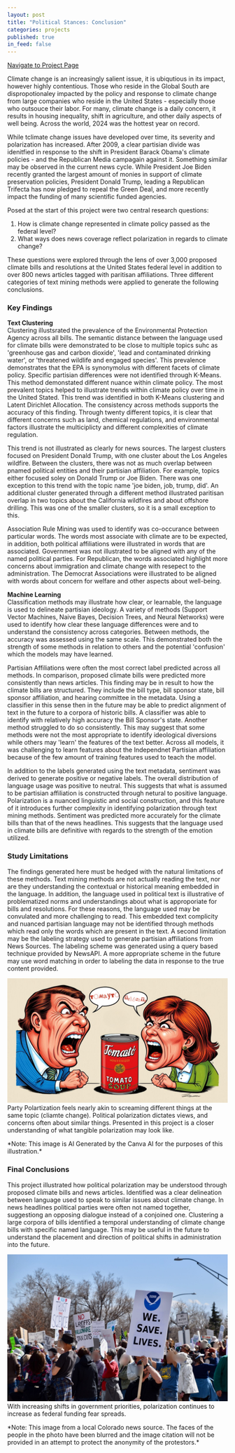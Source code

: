 ```yaml
---
layout: post
title: "Political Stances: Conclusion"
categories: projects
published: true
in_feed: false
---
```

 <section>
    <div class="row">
        <div class="col-6 col-12-small">
            <ul class="actions" style="display: flex; gap: 10px; list-style: none; padding: 0;">
                <li><a href="https://nataliermcastro.github.io/projects/2025/01/14/political-stances.html" class="button fit small">Navigate to Project Page</a></li>
            </ul>
        </div>
    </div> 
</section> 

Climate change is an increasingly salient issue, it is ubiqutious in its impact, however highly contentious. Those who reside in the Global South are dispropotionaley impacted by the policy and response to climate change from large companies who reside in the United States - especially those who outsouce their labor. For many, climate change is a daily concern, it results in housing inequality, shift in agriculture, and other daily aspects of well being. Across the world, 2024 was the hottest year on record. 

While tclimate change issues have developed over time, its severity and polarization has increased. After 2009, a clear partisian divide was idenitfied in response to the shift in President Barack Obama's climate policies - and the Republican Media campagain against it. Something similar may be observed in the current news cycle. While President Joe Biden recently granted the largest amount of monies in support of climate preservation policies, President Donald Trump, leading a Republican Trifecta has now pledged to repeal the Green Deal, and more recently impact the funding of many scientific funded agencies.

Posed at the start of this project were two central research questions:
1. How is climate change represented in climate policy passed as the federal level?
2. What ways does news coverage reflect polarization in regards to climate change?

These questions were explored through the lens of over 3,000 proposed climate bills and resolutions at the United States federal level in addition to over 800 news articles tagged with paritisan affiliations. Three different categories of text mining methods were applied to generate the following conclusions. 

### Key Findings

**Text Clustering**  
Clustering illustsrated the prevalence of the Environmental Protection Agency across all bills. The semantic distance between the language used for climate bills were demonstrated to be close to multiple topics suhc as 'greenhouse gas and carbon dioxide', 'lead and contaminated drinking water', or 'threatened wildlife and engaged species'. This prevalence demonstrates that the EPA is synonymolus with different facets of climate policy. Specific partisian differences were not identified through K-Means. This method demonstated different nuance within climate policy. The most prevalent topics helped to illustrate trends within climate policy over time in the United Stated. This trend was identified in both K-Means clustering and Latent Dirichlet Allocation. The consistency across methods supports the accuracy of this finding. Through twenty different topics, it is clear that different concerns such as land, chemical regulations, and environmental factors illustrate the multiciplicty and different complexities of climate regulation. 

This trend is not illustrated as clearly for news sources. The largest clusters focused on President Donald Trump, with one cluster about the Los Angeles wildfire. Between the clusters, there was not as much overlap  between pnamed political entities and their partisian affiliation. For example, topics either focused soley on Donald Trump or Joe Biden. There was one exception to this trend with the topic name 'joe biden, job, trump, did'. An additional cluster generated through a different method illustrated paritisan overlap in two topics about the California wildfires and about offshore drilling. This was one of the smaller clusters, so it is a small exception to this. 

Association Rule Mining was used to identify was co-occurance between particular words. The words most associate with climate are to be expected, in addition, both political affiliations were illustrated in words that are associated. Government was not illustrated to be aligned with any of the named political parties. For Republican, the words associated highlight more concerns about immigration and climate change with resepect to the administration. The Democrat Associations were illustrated to be aligned with words about concern for welfare and other aspects about well-being.

**Machine Learning**  
Classification methods may illustrate how clear, or learnable, the language is used to delineate partisian ideology. A variety of methods (Support Vector Machines, Naive Bayes, Decision Trees, and Neural Networks) were used to identify how clear these language differences were and to understand the consistency across categories. Between methods, the accuracy was assessed using the same scale. This demonstrated both the strength of some methods in relation to others and the potential 'confusion' which the models may have learned.

Partisian Affiliations were often the most correct label predicted across all methods. In comparison, proposed climate bills were predicted more consistently than news articles. This finding may be in result to how the climate bills are structured. They include the bill type, bill sponsor state, bill sponsor affiliation, and hearing committee in the metadata. Using a classifier in this sense then in the future may be able to predict alignment of text in the future to a corpora of historic bills. A classifier was able to identify with relatively high accuracy the Bill Sponsor's state. Another method struggled to do so consistently. This may suggest that some methods were not the most appropriate to identify ideological diversions while others may 'learn' the features of the text better. Across all models, it was challenging to learn features about the Independnet Partisian affiliation because of the few amount of training features used to teach the model.

In addition to the labels generated using the text metadata, sentiment was derived to generate positive or negative labels. The overall distribution of language usage was positive to neutral. This suggests that what is assumed to be partisian affiliation is constructed through netural to positive language. Polarization is a nuanced linguistic and social construction, and this feature of it introduces further complexity in identifying polarization through text mining methods. Sentiment was predicted more accurately for the climate bills than that of the news headlines. This suggests that the language used in climate bills are definitive with regards to the strength of the emotion utilized. 

### Study Limitations

The findings generated here must be hedged with the natural limitations of these methods. Text mining methods are not actually reading the text, nor are they understanding the contextual or historical meaning embedded in the language. In addition, the language used in political text is illustrative of problematized norms and understandings about what is approporiate for bills and resolutions. For these reasons, the language used may be convulated and more challenging to read. This embedded text complicity and nuanced partisian language may not be identified through methods which read only the words which are present in the text. A second limitation may be the labeling strategy used to generate partisian affiliations from News Sources. The labeling scheme was generated using a query based technique provided by NewsAPI. A more appropriate scheme in the future may use word matching in order to labeling the data in response to the true content provided. 

<section>
		<p><span class="image right"><img src="/assets/images/TOMAYTO.png" alt="Two people in characicture drawings yelling at a can of tomato soup. One has the pronunciation 'tomayto' the other 'tomahto'."  /></span> Party Polartization feels nearly akin to screaming different things at the same topic (cliamte change). Political polarization dictates views, and concerns often about similar things. Presented in this project is a closer understanding of what tangible polarization may look like. </p>
	</section>
*Note: This image is AI Generated by the Canva AI for the purposes of this illustration.*

### Final Conclusions
This project illustrated how political polarization may be understood through proposed climate bills and news articles. Identified was a clear delineation between language used to speak to similar issues about climate change. In news headlines political parties were often not named together, suggestiong an opposing dialogue instead of a conjoined one. Clustering a large corpora of bills identified a temporal understanding of climate change bills with specific named language. This may be useful in the future to understand the placement and direction of political shifts in administration into the future. 
<section>
		<p><span class="image fit"><img src="/assets/images/climate-protest.jpg" alt="People holding up protest signs. One has a large print of the NOAA logo and says 'we save lives'."  /></span> With increasing shifts in government priorities, polarization continues to increase as federal funding fear spreads.</p>
	</section>
*Note: This image from a local Colorado news source. The faces of the people in the photo have been blurred and the image citation will not be provided in an attempt to protect the anonymity of the protestors.*
